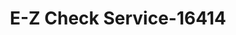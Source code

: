 ---
f_zip-code: 38965
f_state-code: MS
title: E-Z Check Service-16414
f_phone: 662-473-2099
f_city-only: Water Valley
f_address: 101 North Main Street Water Valley
f_location-unique-id: '16414'
slug: e-z-check-service-16414
updated-on: '2024-05-30T13:46:58.046Z'
created-on: '2024-05-30T13:36:59.803Z'
published-on: '2024-05-30T13:54:32.469Z'
f_city-state: cms/city/water-valley-ms.md
f_company: cms/company/e-z-check-service.md
f_state: cms/state/mississippi.md
layout: '[payday-loan].html'
tags: payday-loan
---